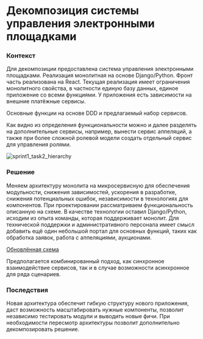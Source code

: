 # Декомпозиция системы управления электронными площадками

### Контекст

Для декомпозиции предоставлена система управления электронными площадками.
Реализация монолитная на основе Django/Python. Фронт часть реализована на React.
Текущая реализация имеет ограничения монолитного свойства, в частности единую базу данных, единое приложение со всеми функциями.
У приложения есть зависимости на внешние платёжные сервисы.

Основные функции на основе DDD и предлагаемый набор сервисов. 

Как видно из определения функциональности можно и далее разделять на дополнительные сервисы, например,
 вынести сервис аппеляций, а также при более сложной ролевой модели создать отдельный сервис для управления ролями.

![sprint1_task2_hierarchy](https://github.com/user-attachments/assets/feeab527-650d-4ff2-ae7c-5195a9ac8954)



### Решение

Меняем архитектуру монолита на микросервисную для обеспечения модульности, снижения зависимостей, ускорения в разработке, снижения потенциальных ошибок, независимости в технологиях для компонентов.
При проектировании рассматриваем функциональность описанную на схеме. 
В качестве технологии оставил Django/Python, исходим из опыта команды, которая поддерживает монолит.
Для технической поддержки и административного персонала имеет смысл добавить ещё один небольшой портал для основных функций, таких как обработка заявок, работа с аппеляциями, аукционами.

[Обновлённая схема](https://viewer.diagrams.net/?tags=%7B%7D&lightbox=1&highlight=0000ff&edit=_blank&layers=1&nav=1&title=sprint1_task2.drawio#R%3Cmxfile%3E%3Cdiagram%20name%3D%22Page-1%22%20id%3D%22qxfgOUcYTddDEUiTkkSD%22%3E7b3bcuM4li78NI6oujADRxK4tC17unpXT9R0dezu%2Fm92yLbsVJdtedvOzMr99D9AEhCIAwlJPElG1oxboihKAhe%2Bdf7WGb56%2FvO%2F3pavX%2F62uV89nSFw%2F%2BcZXpwhxHAOxP%2FIIz%2BqIxRCXB15fFvfV8fA9sDv6%2F%2B3qg5CdfTr%2Bn71Xh%2BrDn1sNk8f69fmwbvNy8vq7qNxbPn2tvnePO1h83TfOPC6fFw1voY88Pvd8mnlnPbP9f3Hl%2FqHoWJ7%2FC%2Br9eMX9ckw59Urz0t1cn3h9y%2FL%2B8134xC%2BPsNXb5vNR%2FXo%2Bc%2Br1ZNcvea63ARe1V%2FsbfXyEfOGX369ZX%2F99%2FJf%2F3m6%2B4398n8W%2F%2FX4cH1eX%2BXb8ulr%2FYPPUP4krnf5%2Frp8kd%2F640e9FPn%2F%2FSq%2F6uXD5uXj%2FL28URfiBIRfxd2%2BLNdWvPC9Xgz5UgFA%2BYp6p3j0KP%2F314v%2FFq%2Bei%2F8%2FW4AzfiP%2FXl6Xfy%2FPFvCMXZWPC%2BM4Kv%2BC8tXqMW2eL%2F7C8shF%2BZeVf3n5Efql6i24%2FHtlHFnUl61%2FuVjC6sdX31Ydvl9%2Fsw8NuEbqI27f7COBrycOe77hkX1p1Phi6G3z9eV%2BJeUXipe%2Ff1l%2FrH5%2FXd7JV78LvBHHvnw8P9UvP6yfnq42T5u38r34nq7YPZG%2F9%2BNt88fKeIWhW5zn4pXl210NOGIzXn5bvX2sxca%2FeFo%2FvohjHxv5Acv62dPqoV68u%2FXL46%2FlswXVX1q%2BefVncGdCvd8FUq42z6uPtx%2FilPoN55BBVr2phskc16DxfYs5uTrni4E3OarhZlnj3KO%2B%2BhYKxIMaDXZABuTcjdW9QMb66ebt48vmcfOyfLreHr0UEPcqX63BWC745d3Xt2%2FlLZQi07yh%2F%2Fn6%2FKouKO6FOLK97K8bufzVaauPjx%2F1jVp%2B%2Fdg0b7tY47cf%2FzKf%2FFt%2BWEbV08Wf9YdXz37UzxyxuLnJ81IsqlcU2kNDCO7EJVZvHll5Xt%2Fflysgt8rN8nn9JD%2FmL6unbyt5Xv1C%2FRsgrJ8bH44gIkKn4Mun5e3q6XJ598djuVbqlPvVw%2FJrtX0%2Flm8fF1KzicMvm5eVOnazlje4%2FqX36ozbp83dH9Wh%2BoRqnZSqhUjLsLy%2F7RIsxGHz9e1u1SY2iNRaevn2uPpoPTOwK95WT8uP9bfmd%2FHJd%2FlW8UOXP4wTXjfrl49348q%2FyQPbzSZWurnXIGbWZqkuud06%2Brvtv5twUM%2BW%2BOdBYwEnAnRLlJOQW%2BOdB3OlCr02FONN%2BRgohamV50V9BOXLZ3mpl9v31zj9cdC309q3UuSwPHJpfF%2BlqreauHqVTvBNsbFelW1AjO9%2BpUwO03IwjY1Bv98eGv2uQg953bfH258gE3tTyC8wH%2Fzs%2FzR62Zdtlv2yOKOLDkPAazHE2TMSSUsHQIHp9rfgWyb%2FC%2F%2B8hbFLtJSWu6eyTevbD4ybbYkoiJNw8fimuQrV1475zR1GkoTtX6XWaOrFeJ31thJG3%2FK2vJ7UHjWCiouLVRLfeQytFrSialOi%2Fnqmm7bVTWH7JWhygQwgQBt6oDZ4dtM%2BW%2FWiTtk8PLwLvWebXz3oEHJsFhnIMNNmmLTKzsWyg7zDMCuf%2FbZ6W4v1koKbrDXLWivfP7n5Rjg%2F0Hw7yD2hgxpUFxWIFwZ8IwXrpsazTIB4faCDE1rHXNZKor7CEVgihyjeIeyKeI06hxWYuemRjIwYI4O0x3WEusNk7mZFfixmxZ%2Frj8qqqBS%2FfF6FegDA9fOtSSGfNCyKf5lPqvcVKUYUb3XIFXWtsq0lgkj5nq%2FPq7flx0p%2FSP38f9d6GvdrrkCSjxZtOshcKYaN%2F2DHEqDNKJB4nDcUAjL16rURIDIvAmatRv%2F6z38kvTaMXsu79BomOW54zyqTuK%2BeU5curKuS5hWGU4MsuEMHTJgt%2Fvb%2FBQNjPebCHh5W%2Bd2dT6HdF%2Fy2%2FG7bXBj1iPt4uTBIYVMCMK4DM0YqDKOilj4zF4ZoMRB6c49sHHJ7tosNWvZ9D6uJqdryajkpQxl1FhTqpIi5oJjggRZUVXdMWXdwAR1FiZwjC8PrT9UEw35pUNoNNcjIF7T2DQdptEUDnTDBlTJhzIBKKDnmDaV4DSX9dtwMVWgxuarfXrvxN8b1q7dz49NJIzXXeHvr%2FZmzrPRZxLFcsQev4srv2Or2oQU9txgL91do62ezvqt0cZa375unrx%2BriwaG94DV5xABC6xzF6lJwXKP6gNwMKgOl4jVdnu8EAZFTR34p0RoLVW3Hklr2vg9itoK3tNV4RM1nhd4KZ3%2B58232pSGluVfPt98LD%2BM5%2Ferp5X5fHW%2FNp9Kn1uHS5qGepsz0LTTPPI5I9OtwLnPdIOu%2FBIl%2Bf2LLxrMdqM%2BQ%2FsBBQzt%2FDan%2BbDWHiqY5T4V0L0D1FdHpl3D%2Fm%2BAW%2Fryj69vt5vflj%2BcGyENgH0dcd9ta95YXYCrjG4VucLqef1N2vZfL7epAN23CRaFZ58MVe2n%2FGxzm8jAkmmlKMvEtpG06WUFnJomk32vVQj56%2FPTRR1BVve2DMj8tnlff6w38h7fbj4%2BNs9BbDPEZfP142n9IvadKgZ3Y9ED3thzSFX1d31nC0qcG6uUunlfIRkq8Ah9iVI7COaGgo01bS7f%2FfL9i35iZPp5btVfgnJb7ZzoD90eB1D1K2NVNsLYzDgNlJ6YGAxcGVDHDo2gQQKaoTmuAF9dpPqp9fu28uW9VFOhQEwtO7NaDeda4arMvuN2Cjo%2FhYJndjhHfmSkgrciqf0hjJvbuFm%2Bf%2Fxt87L6tBqeKSFsu08a9MfR8L4A98nuE2qHPblvnxDPPiGD7RNPFFlGsW4Mg4oYYaiLyrjKPrGhHHUboU%2BZDraNkC9yfYA91aia2PayZABY9pQsUD0me6rTTIJV%2Fe1UdhKGti7VPae72kkYcOtSyure20oKfWfY9C9gVYQ5bO8KCkcAX8Xhu6fle%2FX9VXjvFZqhPk988Fksx7oO8oPXP62%2FCKqYdZkQWIvd8lLHrM%2B3r5Uxxm%2FLt%2FVS%2FG9ZZrK%2Bq0562bw9L588Z62EWXK%2BfBePO05cPokN9LL8kI3H3hP%2FEC%2BvXx6rV%2BtSJfXa5rXEXRn%2FDJ3ysFp%2BfH1bnb%2BvPj7EOaFPKb%2BO9IGjThT%2F%2B6p9Zu9pYs%2BvPu6%2BuK9Kn%2Fn8i5EbMF%2B0szJl0Y%2Fx0u6FHg%2FLu6Y8bKsi2uXGiitDFIor2yWmxAhIuEm%2B3NG9blGvlclxq1Jzp2ImUI7yOmUxyoGxkP27McCZF%2Bt1OwbkKlj8o%2FGJh3rD2hJQl0XNSwxXUKIMg74sBVX%2FqG0DXf%2BIET1rrX%2F0lO757Q6Q5cw0Oxp2yFGYHd1hHNX2022gsCntE8StbCBRib%2BdzRMnr2gH%2B%2FsyT%2BwPQmO01qJwb21sgrJTkWhVYbViWIUHZkWB2TVydbatHDFP1ifg%2BtVeNM0n0iqBSOvgWgXD5mW5VXk2oFbxJGr69z9BxnlDEYCMbg8chSKYvf%2BpuZEO9j9RQZqXokMBvP2dMSlGAPhwr19vAN%2Bvp2DSMbilgfLDQ8QGPp8h3PN%2B2O%2Fuy6GZuL5%2BMuXT3vw1oPIprCoPbEWbBtQ%2BEcm2vXyahj8DYdGbP4MgsR2a4qj02Ok4NDm0vAOwp0ODOG1SN5zDwor396TwELcUHqzzeMMqvHC3WLDud89Q3IGa0y0Gyg19yAzN6W3p1q5RSBnBMw5rZdSphlq7Z05ZD7U3aw2nh6AqDVaXza3akAH1ULhb63DBrhr0L6yCNi3nhXHkwu2s7KAlsORy2ESu2WEoc7eBTsK6Q9gS2Usm%2F2sT2Z1KHnXbkZaW%2Bh6aqVzgUT8YhCXzsFSur61rJkKk%2Bltao0VJzNyCgSgxy8cUM3XhsJhFNj4fLo4j0K4cj%2BD1W9Jt24mq7H06sTu8b6dTnCwU04%2BLkxGSfpWgVXEC8eRCgqYUEkPJmW20qnEzCZAjQHx2AjRk8i0Z4gOIEG0GD5FPUY1qhiuGrGFjikRY%2B33FFBnWIUQVU%2Bxikjq2mCI8kpiinfkidvn2DkUSpHGlfKAUGmKouQHZCBFFPHQKzcTim2bYTxNmpIqI4YOBuJORkNg9XX0xNyHQ5NXXHsjw4UDsS0slK%2BSIrBA6dTAQh3Muk4tQCgbuJ2R2sYq6xnTeUt89eLvzvI3arkU87VpecxAP1a6FfTF%2Ba8Xf%2F6i6IkpV7mUQCC3a49vyfr3avqaEunlXxH83eOHclfpk3VAPzvZmQHD2rykixn5E6nn940viv%2FfX6oc%2BrP%2BU36MyZlZv199WlU1TdwSWZA3Pfz7KOX%2FZ8vs7yR5Xyzdn%2B%2FcgRxjY%2FBiEeSjrPPQYcCgCQOKJ4e9WOUYCJnBM5ntS%2FB4UMIgDGNDHTliMCdLEFzg%2FZZAmU4M08UWhE0gfG0jjqUHaE4tezLl%2F43Rx3cUYH66jUT08EhFnPiVcx5Mb3ySCeyrh%2BtxxHU9ufHuie70Z3%2B2tGjghesBSx15LXbcwjYPobswOZS7EiCutX99Da2reHHs3WuvdRJabm6IQcjEsfzuE9rrnHlT3keEPxQdM3BiWrrk7kUXHjir1EDGPu%2BgxYazGSCLUXGVbhzw8bb7ffVm%2BfWT3krR4GbxTzbsxBwbkXrYVtu4w9VAV66xbU8sNNtEwXCc6CM0O1NTwLs0ObNLGJ5qdXmh27HwRUYu8J%2F9OqLcndjiATli1TV5wpQPMJs0VPUk6zLlziMens1WeOXELng9Mcoghi4jkacawhp4aDMNGpgpLGJYwbFYYtves%2B0%2BCUD6i%2B3ERypNrkDfcDQ%2BbN9kMCUf2s5pThyxJ0W%2FXkmJSKMjQhhmOvjTeRnb%2FHoXx0o1x8oUKcETxOJxMJOMcUotDkylKHdP0Jx7vbrA4BvUnLur5VjdGOMsUIUs6jOxEI2Z1bQgOMS5lEppc1BdxXMrPMKOBs6lnNNCeK%2BAbMxomKjKfqiL8HBJuMT4CQjKCt%2F%2FtyTpxDhEjzpWb15p8GgINF3rbOoYZ6sGKfB%2BY%2FmxROaA52q5jxuD264C9QC0puKaYTqfhwgXayS9MfuEOfuGIzpPONXhTx9vxF3jgHQ1tDuNzjDxNe9Rjs2Ay1Ib2lcsfsvbGcrp34oHK%2F3xGC7yixdU2va%2ByH3gn%2FJb3rnNCO2q5yXYipJebjqx2GuSbfQGAb9aPTSTZ323vgXeHdQwDXasDf18thX%2BAbv7yj7%2F9Kv7n6vffjS2%2F9sDAhF0PcxmZAlFhd2F5MlvME3EZbGIK9c%2B92ZZvVHabVYR3qWzOheHmmoNxkBMEWRh%2FqyP8zFO%2B0T6E2XWCP4vgcItTD3HXasTM47kNJjm5LyPao4KfW8UenbwSO4%2BofU8Ve3Ov2KNTV2Ln%2FiD7qHSRp%2Brfu6V41FtcPW7TTO7jgekRqi07fzxmL6hmWGz1om%2BqOfBYVMOhdES8eGiUvin%2FJZSOliM9lVXLEZoapT2x4oXJ5WF1zWBPqml7Thx6b997o5DcG%2BCNMdXdotNJQV7viF5Qh1gkHQICvfXWHvd%2FOJDve9TyfEEesslBPiLClkB%2B7iAPi6lB3hOxG6TexWV90sUqYEs2e8qInVu3nnnNcmW8jYPYEX0Dp4LYk5vlRUS4KiH27BF7arO88MTgtohtVljoqg2rNMPb6Bik4T1lTFbVnluQ8CROfXd3MEQuPKGx00BkSmcXKCkiolIJkWeGyMwJuE2OyJ5426GIbFTNbe1jrOIsVeHayeIyzYl1i73RDajo6cdB5gi2ihNB5umjG0VEKCkh89yRefLoRuEJki1058S1gcwkHLmI7NQ5YTR24MGLxqNyexQDU6XOCY2nt5NnwJKa0PhgNJ7aTmaeANjCJWoK4XBnp6I3X5jQ24ETf9x5zCgH65tD1Y%2FSAUgfsqWZIyvMTyn2JWa91TdD4bcaKZLw%2B3jwm0DbCQ7VcY2J4D2M8wrW90vDnBhovfBhdlUZMoeS%2FhFBHHPCbFlgHlkoxqz2YL4qs9Szl3r2du7Zq6HjYXnXlId%2FrJ%2FFUiPw36vv4u%2FfN88lV4pvvFRlxlURVVX8ZVYrINA0Ls1uEHFCFV2lQVwZuJHwFt7fPwBHNUqTBRSYD%2BxwCnCx6QwJ9SkaAF10GYyHhfUdbd02EFL3DuzVQDjkPaGqYFoDfu4DfIw99wSSoWgm2eFztBBuU%2F%2FmIDgzP0KN7AmQv2F7stnYjxpvPwYroWehsS3GHHlp1fMxzYThOoF9G%2FnhAQVatvLbnA5NaEVzy%2FsjAHi3rYdcASo69P5vQbgrt51G7btfxXtVMDK0arUnrW6eqt%2Fyxoj46BJyvc8XqkdHH4eN3suFbtrUL8Xs%2FybL2qj7fy79m5ja4UDMuU80mceHGKyDk%2FkCyzv6k6RToVyU%2FmTV%2BiWbVuP0QuJL3iXqZTFQEObDPYg9wQo2VLCC%2B%2Botk4OaHNREKhMRfkTE6venfq%2BQ%2BrzCoWhleJg%2FOJoQNppfRCkQnYlSAcnaiLk2Qgxmlik3XBbT%2BjHjCz56kmSlSKmzm5dzryLxjWUdzErhnvSJnbdUDSzbRKW3I0YLhm54AT8ZtYKNa%2F3smiSnx7dJqCri03cc%2BhJm4zJu8nCeI5kOJ2E6jEVH3g%2Fr%2BGGB8gOdqD2j62Zc3XTPW0IE%2BuQI796E2M64%2FeemWeeO6w%2F94xY9rYeDBfh5BEnFLqTGd1%2Ffvmnv1%2FXdQ%2Bt7ojTHBNkeuRHu2ZXZmBDcfbGdqY13%2F%2BJbcauuuhW%2BHpiRuS%2FhtGMoCrWhaPw4wtyAU68bETOaUH748lni0svt%2B2sT5Xwo6aFa7uV3x45G7ILwNnJmuQ9LA3hfD8mMvEn8qKVUXJxeyoEdBxvEzXDcmR4dZgJGC0wGsR1kkONmzgH2AiDnzja0wnSbhwdhojlqoI%2BdeHiWMSyRo8%2BgmlHu8Ulukcvl3R%2BP5Xnj1bQLt97KTBLkSz543frBMpM8IjO591iFZIE4BMWYHGCBENx5scmHK%2FB986z7mBD7BpzakqrAmJ%2Bg367CnJGBytPQxR14hgV8cU4hq%2F7PSvpjBGzZjFG4FkKOp28DBMwXhuHGDElaKLf%2F9KOTMN86OurG5NhXVDNufBKCCC6Zg0YCxdDa76m5xNq%2F%2FfiXvJUZVU%2F%2FXd%2FZ8sniz8azH%2FWzWI0nFqFUKxEiX6mMlhOrOQZT6VBIbbVH6Z7TicSlSIZyoP9ZcIM4yggDXP0rLPiZXLnq8lND5NXtPomx4gRhm9OR%2BzKuow4Wh0pORsu4cpOg3%2BTLcEc8OSaKHUo41izrwMzywh2zTXPgqy6Giu59lCwrBIc3F6GuDMqtJ7Fx4%2BQVzIiAFXRDTpiAGZJq9rDS2rC2a5mR8S5uCOatR1h7DtTtsDxtSZLYb2pH7YzvH4EaMC4ZdviFbg%2B7yjYi5BZ%2BmCTJVvVqPHMy8DDht9yMvtZ3f1kY4KbDrJwe6NvFF3uvpMkyfbhrfeNfFXB%2B5mHYc9lQ9XREpdg82s43BqfWeW7vu5UltWhOQvjWyzqA5i8yJ9R6eWXF8aKBmVsGLOt7XjR%2Fu%2F56br7Z%2BqwLB3sLQwxQ49fVNTlbknFTsMoPQ9acCdC8ncaXQ5rOy1opvSLEeNfi55nuPhTaffzGuFPQ%2BHHW%2FfLuO0tEoXETkXOyceN2KBFweSCsW7FwPo50ff8wAm83u%2FkNmfFB1JEUcywVaP7eQ9ZW76%2FL5kFtN1ebTrdbmMUZCpHMldFvb1y808gpP7pRBdIv0g4i7Tgo7ZEY3gsOwy667PYb3ROSe%2BT8vPm7IsW72trAiDXvsZgaiU0ry%2FxQdztcN69j%2FvDr1u9jIQk7IgEmQWNpOFH0KqVGBcJ5xH4w8Qg2Z4Fo%2BA7BloWeLbcTGrRC3vsaX6ABjFfd76xe4vAALDBDHTdNWddfT92G4JcZVuBoEDFjvryO3OxhE1wP6VB5xBccg27vXGvWNLFNiDLt0Svji7nT32%2B6kPWq%2FojegPPavidDy3UeBFJirDgwFqtlKIZnf%2F%2F1n%2F%2FYSfTM1S3UEUuwzXlIIVyCvtCpusOxnqd5b73ySJzzr4xVMG1Hc8IfDQC4Yx%2BYSzywHBQhwXO0K1S%2BrMnpfBkWhP2coUjvR23DQzc7CIcqg3Kqv33McrTIaeeiAI%2Bq3NlD1KvTomDbQbAPs9CEkYElmkVJ9KHq27xtPLyCO9iO%2FeCuWuNd9eYhP3ICXRmOHA0iU7zN7dgVGPWdisSAaF4IGxhNAfB6F66O8YZ8vOHCnWRyp18K9grwAOO08iOQKeoXzmdFhoVm7xOPvRnatkF8nkivXWCcsazyV3IT1WRlBdhj%2BJZ0kGTsqLO6TrDOYMe77GsC2%2B2bhz%2FwC%2FS%2Boer6PC%2Br2mIa%2FAZpLkVqgT3NpdvXUnOp%2B70HaS7dL88duSUc2iYCgPfqSCZUg750YKv4vkrTXBxzgnsYjw5fnh3XJviBt7rb4vyuKuaRn7p%2BEWLVkIeo73SN5OI1GIwG%2FzJttF%2F2GtWu1wxWynYRcEDkbnzC1j5VWhtQkaKuHUvl4saKt2ucgrB3ooy1hpNBHVvSPGIG8a8MY1y7Ry1sqfVpP%2F3iBosOMQDlT95eMjyRsL4POq4BjWW%2BMv6CyEv9vDWeIu%2BOvRqxzkfWDbKv9rFkFByTUeDDpzHNhRpgXYF57xKYdLPHsQBdUwztaG40bS5TJ1hRXcutcwHJtLnck%2FUJqrO1DR31p29bukO%2FKd5g67YKWqwk9WUHs0i8dodPaYz7DfZXT8YNtuIRCyNCfelTq%2FEFHNaZwJeRaKc9CCtoGRC5iltuFyEvXl%2BfVmKlX8rq%2Bvvz97KYvx0097hFo7kWLXQMMVUOzSqPYALSjBLlxm2z4Mdy7XaVgJCx3gI%2FzYBqA%2BFa4qJdXY8N29MQ7u2CmCG9wriOXkPm%2B5lm3BWGixD1%2BkOjI8aNA8OSrdCKYGsUsHLG%2Bju3sB8AI9hrFg94NYyb4zBXoFvPJCv51A2nZCV%2Fopvdk5WMD7WSI%2FVeJP3S8RjBw4blxg%2B%2BwehKFmiXRA4c3tnaqAfVlLpSZ5Yq6Mu21D1Xb9kphKiXq741dSBuf3MhafFTB%2FakxT%2FRze5Ji5ODtHhMSegYka3OerWk1HdU6rtqKVepR0ajRjMCIruydE%2BLq%2FihU65tEi9jY1XNtofrWJm3Fx%2BoNKG57NBYQ28HwYHBhBv9nX9ZJIvh1JVIshg%2B0c3uyWKg8%2FL7TSj00i7vFqT%2ByYBJk6PR%2FX4L51pWia5XU8HIetOfZxGqAPPI1%2FVgABwYpIARxbnQ6Bcwy7ktFW9e3CxasrqfW%2BQa7B728uZ64rPTdjBiFxu%2BdYPWN3cRWIcU7UjqbNpy3z7hrcdqYbMR1pbwxX59Yge2HvdX6tuSRN2jgXDv9kozdBzpvem2oQOdsML4Ie679OOiG%2BMS9CXo6x36dsCpogOndm1M9jbpjYxcu9bgj98Z3hLw2pWTAvRRS36dECkh0kwQic3Ochpil6XtlLbTANspfkYmkuwDu8YJQwM7o4ZyLk6a12D4O2bfrkSk0Asqd8VPu%2Bae6mOyp33uff6ezbgHu4KV9YQRNC46SmvG6d3zC%2BNVaEgGVgrUvevE%2BOumJ9Tb29kYDqc6GOPmDUPSEPvN8dCU4nvIVgvBDOyV%2BmhvubeYbV3p30OUFWB7Kh0sChK1hz3FkM2InPvDa704rEQFabJ34121ffr%2BhGl4Uq0Qv5VZm7Lf79mpmtUqLbLg2hKc8vwOU8D9tqC1OGZS0N09V4AbpNc7Wcz75V0PNZ0P9oHHSW9bnMd95YzdnwWctP8uvIs7GM2GDvG8qx3b2AHbfxITIUikfSJhG6%2BdMZqoRmJ5S82n2ZwcUmKuiXa9lwg3B5PtI8jDawYcZuK%2BOOR%2BudMbYMQ4mp1swRoezkPYHCstQ2y6zhkCh8hD5MLCADto5MIOK3VBnmy%2Bq%2BnUXpDcspK0FdYmFx4NMqHaKhiX8jf4p5AZ2DDru9r7x0z8jN%2FOJkiaPrBeJeJ86EVzgwwrgUVQAnucUGTK5H5u%2FB5yaH6uF4JKcAgWth3ueIUco%2FmYNAOTx%2BJGEs8XdDwwAzA1izuIIW53xZLVt6kh2IXzi8wvyQ7YVmacyN0Ies2je77std376%2Bkjg6NckGH79PyRgWO%2Fwdb8Abb3PBN8Kfk2YPLNEeQp5zfO%2Bkt5Lu3bgjsN142MSJkC18k2utf6RCx3%2B1tJmKfZsXL1TzYB48IX%2BUbOAjo%2Bu5Xv2S6y67%2B0gEILvPvhZw%2Fj%2BMBdCwzl7YpCqMnccIo8X6N5A2zcjrwZ5sVDS093vGy01AUpKQ%2BzOvRP2SlkB5oRjG4pMtchNCbrkBgiaFiKnq3CDdAx75fZTnbVvE7XvfO8xRQPWA3O%2BmUR4Kbbb%2FNaI4m8pvW1c31LxULV03i9M2L2mIkhcxjrepiWGTQnN037Z8xM0L0X09wl2t%2Fxnel%2BhILVBgtSJLbumKBS4hlkRhksnOU1zWE4dLlTim8%2FUW8bGBtBu7X9VSZstnNYdH5X7UaBVh2h%2FSR9e1oISkJtVV1CEmyGP8GolOu02NIxTcd6%2FUNPI04WKf3uuOS9KWfchMCegJnH2qjt0tWTUJxY9K0f96yv3%2BlVRKHIUky2U8nQcINdXTxNYcDPFwbcPeLTw1uHCKmZNGUu1nur4%2FWZ2Lgfpg99bXx0IH0%2F%2FKLR2Aib%2BdtvAngH%2BnAS4xdtByt6D%2FA%2BfCuAA2Jr4y9l8yd3u32w2YjRJWbB4nDu1lyw5s%2FzOnPmanpFcreY2Wh%2BJXTimrvG3qgBTfpeAV9Ey9KT%2B8HR6KEqGg5VNVpTTPG%2FcFY7XlXvt1HYFu1HFd%2BTj4bpxSTGLmDNeweb8VXzJmrJh8aIkOZEn8Z%2Boc7ONY9YYwJB2HLy%2BrEtwhkKk8SJ4m5CGB%2BbcUURGoWXh2ikw9xdemrxwUGsnAj3qSGqwFgm09e4dDTVLl%2FX3LUHBQ0jfShrZKflQ41TXqekNAUoU4CyPN5jgDJ%2B7801WElTsDIFK73Y3RGsjJCsFMJMIcwZhDCDR2VBYNfJqIFsSHLIiONfPp4FgIlvgy%2BXT%2BvHF%2FH4afUgX5ETOiWV0kV9%2BGMjb%2F33L%2BuP1e%2Fl1E68%2BP62lMdKYFzdiwOSn0Z%2Bl6sKJMXnYAQRQUV9%2FGb5vH76IV74y%2Brp20peXn%2B1ciDon9V3g9Wh1%2BVbyXCjD%2BHrM3z1%2FOd%2FrTbPq4%2B3H%2BKU%2Bg04x%2FV7flQHzhFg1YHv6%2FuPL9XBnODqmCJbkge5LFOWB5cVjRZ61FcXR2%2BqzxQPnv%2B8Wj09qa9QPhYa4L56zy%2B%2F3rK%2F%2Fnv5r%2F883f3Gfvk%2Fi%2F96fLg%2Bh4DUP2359LVedec2SK1SruHq7uvb%2B%2Frb6u%2BrqrBzAdqW5m7z8rK6%2B1jequuAXZcMQbFVzCUrcmfBKGXughGCBlsw6lmwDtvNqoVFuEFRZtInFSF22oUmj%2Bgsf3BDBKaZ5IbRrIGepmZ0wgjbdxVdV4thCNcRvIBZZQnidhPDwDY3oeLt7vdKSrF49rz5VgsiLCVZ3A3z%2BeZj%2BWE8v189rcznq%2Fu1%2BfRpc%2FeHxpKmmMuXH9ZPTwa6PFD5n5SPj7fNHyvjFXhFi6uFfuWftVTjFoQSn%2FaxXL%2Bs3vSnPz0tX9%2FX1aeDICZawClnGq9fHn8tny3o7pvb3MRtyOLu7XorKzDs3MoQDraV827sa94Z1BSx9y%2FLV3ne85%2BPQvy%2BZA9Pm%2B93X5ZvH9m9FKfl%2B6pTG8GxZTNCrqBXrg4RBdquGTFtoDzljmhAXnKP28KBcjaYcBRBnB%2BE0xLiMKclxInTsn9OS7tDhahFbiW7LO9OjaYX5X0W%2B92vs2txqQxf8FAhwPa8f6yfxVIj8N%2Br7%2BLv3zfPpebzKH5%2BuBl%2FlckK1i5b%2FLUfzWvpv1t4f%2F8AvPoPFJivWlDpEMzJ203LMkRpgA4n6oAJOxR6QGc4hcQS5pw25vQMLUGPw77UnbixUrd773ULM%2BshABbRFEhCn0wrj8fKamq3pmWehYxZSLCjEXi3Dy9qj8B4yeR%2FPmC8uVnwPJ8EGEnZIGMAI2QeXFRhg5FwkSdcTLiYcPFgXDQyAOF8V0LO%2FZATl%2FwwBnIiSFzkRHRM5FSB45jw7s4rFhPg3c84B9ZKQk9EwGeaEz7YQsKkgk5bBY0VDhgRJm9uiuLyxoHJl82LdLq3AXLalhM7ADAr9AmGgCM3NcaDbWoU3NS1bu9W1azDSFirA79t3j8e31a%2F%2F8%2Bvxn1fe2ShqXKjU6LalLETAM%2Fr%2B%2FunuEj0%2B5fl%2Feb72TZJWgsIUimJ3%2Btv0hZKHkBglIZ1cwaMj6oFcNICSQvMIih84SZmcSAcbFVemRy63HAYiHIb5JEUL7ZM0sIOiyDsCxgTHUYeycD31W8kREqINEGaKkggYMYdcF3vt%2F0L5gc0Nzd5PlEUIW%2BiDPWYPIUPYBTsDAAxbsUTyohzJ8Sl1q%2FBigfTYH1%2FXd3J7%2F2w%2FlPeOcsGDfkwQ9yK9roEatUlwNz1WJCnXA8N57BEVKxU4ZwBYjbtiwWbgosL5KwVBh5jHQ9nrIcrOGIr9bRG6wDNOy2X2xPxQ%2FkvgJXXyiDzdlWYndNmkbZJvAaatO3NCuVGNbG3Eq%2Fqbtotztsj9lqlb1ZoIrTXO6vYDvE9A7g8oQD7ygHs%2BrQ%2FKquh9Ng3Xz%2BkUXBV7fGz9lrnx7fl%2FXq1fU0tvQ2%2F8l%2FoPt0v37%2FoYjMVd%2Fh1ebt6%2Bk1bO4vbzcfH5tkTmGhWJur4hSk02xAERFYIAvhUyetmLa9y%2FU1c7P3MX6W3%2FP5OssfV8s1RPQNIj3IfmKXXXbUOPWpdHRtAttyUKsrgSSj1QN1pQKnnrhM3rk5HbooGKV9z%2BDvx8FAUtw%2BzuBOQgqlvhS%2FJM4NsWfs68sYqMncRMfSUzuLhsEWtWtsyjm87HCDIHW0qxdSWLvKFpZOhMEtDoavlyep4mtxQQOEA497OT3uHUkt7puUIhX2begxSrj5Il7dYA5DMaYJmk7k1JnAOuTlTxNs6hLz7b3Dwq8XVV0SNfC2NeLCORuRr0Dt97aNugLv%2BYyujmK6qpIyOURlRt%2F12ZGUUDuntq4wuNKOl0ZK%2Fm3LR2sQcZxujXECT9%2BFYlcthXfN7Saaq3FGox3252GJcvRMRrTtdvaPqcCbUO74mgaR3TkHvQOAGNcZVPNhXR32gF7Q3y0KopCepqDH9H1XE6isDGtnlwRFxy9NVPRBP7vPgiIhn0j3HqXvI1E4PDhcd7617QoUHLpeYSzTUUorgErtdnDXIhSLoFnfWTzzppx2w0ucpoXxcdRXBOXbC6oqhydVVRIg0qavjVFccT62ufPHf%2BSSMTDZYawwqVAzv%2Bl07dVgnV6lDVpuFCpC5hpW33mNAReQLJ38aRYRUxHJCRZQqHE9VEWmpmU4RhVlj9lZEMXOrQl5Sv15PUjVt0qh4L7Qwepg4Ch%2FUDaZrSAQTxwnrmmJyXUMigqRJ1xynrvFkH8fVNYpvfL4xuqR9poq5IYZ8MTfgEdAB1U9irkh94h999ImvvdIQosUJjzhwPnovLr7Ff5YvjxuxJ3778fFl89JGrTND4iXcBloH4FNHxwj2pLS8zEuD0VaQRFuR4KgXOBqStmKOHDiDUlO0wwaxGvYQccuyxianIBGprMMZETqCDTnJuPnPjrO6DWKk8LAEEUoGW6ZwUmbyqUX21Dpr2KM1z2DRnIUG1UzVlrm2uvrAfHDgjKPPObBIg0%2BfA4uiZrr1SvVAAlQmirsEZBxDljNY%2F3UT9mL%2FZsD85%2BmwJQhnYHsROFxkKyKNpdqWvQapezddN3ukXmfSzqMAYaYYz1T%2FPsl8iUSM9OGGRcsyPpxRGx7fMTnhzIU7ALd9fHxLtXFfM6QT50y1c1s5Z6aR5Kl7Ke5XD8uv1c5JkfJ9JEhP0IRCT1GGqFx7yIhFQyM0XUFySDGr%2FvpGfWScQMgoL3JCvAUagVP6F0sakUNLA%2FuUkB4iVV1kqCBTGQ%2Blhl0fBwGcqRKTBnIRkAEpcBhTJARnMLuIRmT8JqBzoe0k1yzLmdiUckcRWhSouc6SG4jK19VfT2KbImm%2FElZgCMVN8BX35iwj22swPtgYRRpOjKVAXwr0pbkJYeAK%2BqcQZbTIufBT678u9sZgAMkzuNX8JFc%2B7AAg0NnBkuYsjDpnISRges5ChnlOMaCgoJwB7ioZDjIohAbliOcAFCqfM42OScmkpGNmkkzqY1RveSGzxQAZsedmLHx26akhRzTEGM4c5JQKVKJA1ZZvszDC6yCUUcTEGZR7cuBCI3LOhEeCiPBOcmW7WrksQHOAQA7EhYAehDkAqvkyWwnVEqodM6p5u6%2F0ESP7zs2INFXnxwWQZ5eS33oMB8ZlOhCwyCjgXMIXzBksrDQ0xdIlEMaa8AgKyIGb1RJvyQgU9p4cUwlo4WXfHQ8AwznrBIAJAI8OAOdYTTShuZbTjBYccVIwTkkOLDJwDDIZomDCuxRnEE98WcCYRKuCQ8AZhQX2ZMlQngEIca7%2FG6wDgIapCRNaJbQ6OrQqL3RpvEEXDczT8RyyLnInx1OPbdFTowRMcZ5jJjCCceIBMoF1GDDKmTDLKPRxh0kcA5yA8gI4Z8MZXeEalgRjCcaOE8ZujJOA56IJzIJgVlhTTznJipzjgjRLneeKZmEKgIRmCc2OE83iJ1ekWFlb04Z0PxmCBWBA%2BJjcShcwlPECFwVABcg1U9Bsg2V5mKA4IV1CuuNEOpO4%2BqqBd8j7Tn0CMd64qD9pdlA4YexNIBfBjGKIERJ2Hmu2VIhvJhtXtgWaHkpBJuCT5gVFSABcrmo4G9jHMz5YtC3vobRz%2F8L%2BEdtbIMRZ4RtRicfvCsjDtZzB%2Fpa6UUVCz9vj7U9IZrUlLYn54Gc%2FwAVbYeryiL7aAy1D6RO1n%2BSBMrDJBW3qeYap%2FeRACTLaTziEvCAQAoA18cQO7SfCgiacMi4T2qTAavBPo%2F8kcM4AghnBXH0aaidHWe5WfSJcTIAG4UKoydsquUnAdWloGtLaSmn2nGu1RJvmanVNaLxk2s9mSBMab3TJwcJUXZ9S5QUoLmwhpyafw9gCP%2FUExaT%2BDpQmrf5oRnFOcy4rHRgDVjA9Qv2hDPFc3D3EUUHFVTwsTaFzBhBMt8YBZrkjmwONqtddOQP4yx0KElvVKefQooignvbHUUfX5ylvm%2BJ%2FvcT%2FEr%2Ff%2FPn9QgQ2zf4txgjLIQGFJ35X9QcWOS8QYuJ6HrcqRIMzAHilNO2Jg9eschS7Oo8kgE1%2F%2Fec%2Fgk7UZ0o2dKARYhYZv8oWmHxavgTCYHZsEcEjMjRpIENOf5qzKjn1tW0PxxJY%2BLIqM2EJ1AF%2F0Jy8YZ586cRRBuCv2iYjEw3gfjSAfrqa8WkAi0CS1KQBdPck9u1JSfU3WLKz8OXdAlHnXe7VZCR%2FRQefKs4IYKBgCHCGMbJoZ0vGP4BYTgAoaK76fBvjl4V1S5kA2bwgwsZlPhYiGcED4qsIw5aXzFWD3b4w%2B8Xk8esLc1Zr0YxcmyBaouAWRK25R2aKNdH8hTZwe9DZEllFuTGRyEbkuVIE%2BmwGEeiQaCnbG4EMCoxEWEiNECDYQNI6AC0glBCeYwEzbqAAZDnIISpogWSY00%2F%2F5ztlAKmMGVv7Cen%2F%2FLTKb6u7r2%2Fv62%2Brv6%2Feeymo7dDaqIAZ5BRBAhHlQnc3kx2SMLkAWHJSEQYB8MwDy2HGZLMnZQURMMd9A3Jw2cROCkKRAEpMhoPAiCTcBOSBRbuvTaFYHkIIICAvhPVk7fciAwBxYWBhCnPIia%2Bwj8j7JO4Co1TeRk9gMOcZR0JXQcoYx5gMxhtWpJ7aE48LjpXUmGFuYCjywCKQytySBzIitj8TWCGcKMo9SecIDCACSjjiAk4oLgpN8zkABoQTm7XTk7gDR%2BUODMmXyj0VWSG0AsDSJhRKxtXzELCMcMgKmBOMc8o8rs54KialnpKKmUFOqq%2B%2Bmc9GMtNhDxcZhzznkk1b2MMCVqwCZMgzJjWdJNuGhCCPQYypbGdmGFDOxccBjzKUA64AwoTlhFMAKBksFMxSm1%2BCqxOCq%2FJCxDlJN%2FjtPbUmrvD50yKhMP%2BtyADPEM1lI7T4LoACX%2B0%2FzyjMc8A5ZoD66xvHA8JwqjoBYQLC4wTC1O88IPixHHMAciTNPYsZFeSZW5I0dYuzQuiEcAnhTgXhLhZOndaFY8mZMLYwLupWcYmDRdNqTJgXi3kEZ4VnbqaAQmHBcZLDQobvPFOKh5zmzMKlMgnzEuYdJ%2BaZBVWqcHSLgrNl6pqtr4oKnBFhmOWUY4yBp25aeIdZQXBBOeK8QAwEYGwkVzWNJ0qgdmKgVo8nIs0gXVWpn4CsaYNRBkEu0UizVukCcyyHyPOcIQFSAs88qXiaZ0T23hWQUGGUIU%2BudEQkSyOJEpKdGpIxZZglM8zuwwACe1COARAWVEGINaGDcDktreBEktQB5kmdCh9TdhcjQmU5CKG%2BAR1yPrnAQIGAwubjdDjsStOEEnadGHZdwEb0axtIw8kW8xA%2BS1bTHDMsZzsSjCwyHlk6zSVHDyAoz0HuKVyzruDh4nHgbLC6SJZqoxOenRqeeYZzzLGgbcjxHF0oRnGWC5ASjmEBC%2FHMKmhDIPNx1ZMio7BgBZAdOJRyb%2B3GYFCVuKkSVM0DqnwIY9ZeAAO3TGpPqxE6AdK27Q%2FAjAonsQAFA0TYT1G1FQhnRZFDYU0xyY8IfN3OIBsOkVLVf0KkuSOSZVUBg%2BJXZxJ1EcScM4lTopMAGlndn2MqHDyAVTeZroIgGaKMCEOKFowCtyACYpZhDHJxIco4JNBf9TqS08ejiatOhAkGZZxwmT0RvndR2Py50h8XegdI3nfECHVDkPNiguHhouXpmWCwyuiBJp859RlAiQlmP7jiAcqp2TLBcF8VqnWLEhPM2QyYYEKidYpMMNxXJ3jqejAXZkoh1CHlHFtOFiwVoaZE8zTvzEsPhiuipteDuzKiuTOF43rPPpPWw8em9WKYppLWm4PWC4jWSWq9HSipTkXrUSBHUOKc4jy3ZlSh0v0zCOpdrScQo5QBwBDFVNmyNqYAd9bPADcvnK%2BdXueZbdamtrsw0nXMUXUtAfKkF6PAK0Cl0ybCAb04jgz7EnlJLc5RLbaTNMnBVMJZKIqCkFxOjfKpxe1cqpBalCTNmBe8KDwNFoFTBpBKXzLnlNUiyCjDkkkTc0YhVIw0uqqcH1VUVEDbjDXjrlHRpPW6sYkflzcoxCupvSNRewHROkFvECnYnxtBcYTyAgxKxST5iWnT9MC0pImW7JC5uBm%2B0WWIwAwVwiHETJ6BfTxEmMuMrFB%2FsjVBaMLhbsKMZztwMz2nabO033a9ux6rTuZJmznbsEObWRLrM7dGk9g02uE4lFlQsrQPxzKhyggtOACUOsyWZU0KYUINEVywwo2O8UzKYs6x8CHk4C4PwVHglAGkMnWWpoK8j1kU5PXXWWqSGtFGl6l8tboQdAr7OkfZfaryvnZrElvtD0QWI3tGcUOP%2FzggjxECqdk0wVkvcJamcc9%2FGndojqQCqTKDwxEGgHOQA9cSk1STkKEcEc5wgalv8JE9jHsw6PLlKY86mt5%2Bd4ShzEGBEeVQMrDg3GY5kBwtrUlmQrOCMJ6zXBjIhPlu3kgJOgTCnXaThyMGSTKnIuR9HMsiImRhCfWEaWcEIhJ8KWQxi5BFQLJ0%2FB1lOaOQcJojSAlqFvTE5Z05gZCV%2BR6yHZpuReC95%2FQvmDBN40hm%2FjyiFt42wk%2FHndBu6pGCZzKtRBkkstnPYuNTs3XMYe80o0AY5cLuI8IuB%2F7mv8HCCDANuUj4Mg98GSkqGtt98QkjoR3YRpq2FPEMWNbTw0bDL9dOX90%2FrpTtunn7%2BLJ53Lwsn663R7WhWnv8cg0v776%2BfdMWdvPe%2Fefr86u64PLtTlr%2F%2BrK%2FbqRtXZ0m9vGP2oiuMcG4w2Lt3378S14%2Fo%2Brpv%2BuPK58s%2Fmw8%2B1E%2Fiw2A7DYDVErPzfJ5%2FSQ%2F5i%2Brp28reZ7lCLRFUZ6k73G5vPvjsVwrnxsjAOPi7a2cI1p7MeWxm7W8xfUvvVdn3Moh5dWh%2BoRq0e5Nr2T15%2FrjX%2Bq94vG%2Ft8spnm0XUD7Zrp%2F4TDW%2FlJTXlPpE4P%2BZOa5cCk1wu9SH3jdf32pwC0ij8hrFZz6uWvcaCVTPvq2ehFb41vwuA2ybcFHJ%2FfqbV6%2BXGqFCLqkQagwL64PyOvFxnVsm%2FwtfzhvsDYCy56Ptox7MKN3psz2H6r6thIqtQ4dA%2BcflbaOXZ3Qx4Jar91b%2FYc0aW4P6AGQYKh6KWiWc12IVLcX1xX%2BTq2Wcsnl4EFaRI%2Bb6Oxwi%2BXs0hkaLvh2D3GmeoHf%2BzN6mkGm7NAOP%2FW7zvfY07dnguzTeoNe8NOZohH%2FqgYu5gWDfC3ZjnORx6w9atuah4KaqF0Au49vj7U%2FlDIsr6aAYD372L27fq9E%2BFE%2Fs6V2G4jWWzrfzvJosbjEnVKDz%2Bjanq863FvQUGl3OoG5qdHiYRq%2BvfG7lPM%2FtXq0hNT49PhcRFOjMdBIzgPKzdkexfPbb6m0tFkwKd%2FIebe%2FRcvz08%2F9dm4INF1O7lf9WV4t3MXt0KWtHMcKlJKHOlAO3LoQFzQhitIDV32Y9XFGSmm%2F%2FWfu6%2BoH1JYfY3OEyuH7MeTNaWJnwl04xgTbbvdUG2grRZobpDZTnJKt%2FR7Ptl8kt%2B2Owa68NqaKGre9zPDvN1qltz89zz%2FTLpi%2BCFLQomGnJcnTeyyEWou1W%2B75DMuH3M%2BHb2WiFpYhRU0P3ZcIrbht92RFNeLdiFGaezM%2FT0%2Fr1Xd78jnSbU85klY4Gin8Pyrl1tBnwZqlAriKrDaKWMze3NliVLtyj0HNvyyqGBQ%2FsXoh5yibQ0QU%2Be1A64FaD7bnxrvXL%2BmNdVy6kYOHE632oHTCGdE5iyx5FDCoFjLYBo%2F7DOK1mmzU44MBUan1hhpo8viS3auiruJIToBk3J%2BtW38MMn5J5l2Ordip3K0HHNe%2BQr7DcWvCqCesQH6aDqQUDGVpsrAxU7BHGyhQcZdTDaFEM1g%2BCwmWxsV1OqKvL6VYduPjtl7OaEMU0ZJVlvFUnt50q9ZAaRKOLUTx73nyr7yy0nOny%2BeZj%2BWE8v189rcznq%2Fu1%2BVSirdZaTbnxbMgHKv%2FbQRm1NV2KT%2FtYrl90RkTo%2FKfl6%2Ft6GxiIV2O9tkih9mrLc%2BYbFUM58%2B4EG9V73AnIg83QkbQjxmbCWElkov5ZlF3Q0%2Bw%2FLlLvMIngbSUMxHdhLvx9VSHRArQtUg8QTq1ok%2B6FauC3Z8EK9WEDrNjh5P%2Bo2Yvg63dvCWqYwXYzUQQVzmPjJbNd1XQrQyyQPKH%2FXugPW9G%2F7oL1t066wL%2FjRotQBwGWed06hDLuNisWGHmgKIcZGKwjEcUMLmjcIGS5mFab6MPT5vvdF%2BGqZfdSqpZBLdKU51FFdG%2Fx6l9OSCseY9aEY0y0KBhig6HHhoCcaxEbQGx2mCwwHnVDLc3B5SzE8gFcssUWjGHSnA53jjPO5VTSPCcMM%2BDhQRYWm%2BzvQzmBhRxg6usmzsW6I8rEuYxxjFXFxwD3IA10T81%2BH300%2B82Qeoe2MTAcAriByJ0eh54xgilkiEKAGFUFUDtiACkywBEHAFFcFMKqHgwDwmm9OioezwXVwihVHfht8%2F7x%2BLb6%2FX9%2BNcTE4XFy4ueW9EjxPNuzCqDbjhDmyH0ZE1byoyr5lF2pYup7kQrtL19KoaOsIJQDRiW1K%2FZQO3Gho8T3IAXgtMihzzkdT8OkqddJw%2FSiYQ6nqzjEx6afjdii0xBuGL6FR8kpCqVm5%2FdQQIMTL04CmnkATV8FzbODGyjnKl3PAG70%2FKEJ8Sbx5CS8mQneFAaW3BjooorDkVlBqZ%2BaiYeLZgPAtixtvji0mgMO4WavU%2BFGViGFo8KSm51NsJRg6WjNIJVD1S%2FrUyvsqnKoCaCMAcYyB0EB4gzJr0Gt7kwiAQtiQsXDAqgyEROwMMsKgIuiwJhyRlTViUXgJQsjOCoQh%2BLTVG%2FCAHi2Q63DmFmi9qQbhJkkWGcFK1CRYwKblZwIsObEMecmoHKgJqUkLyDPGfROyxxrfBP2VU%2FYCd7EhTwDLmTcPpkeMp4RKiBBbGsMioJYvPMx85sKILABgpzhgio5aI5v8p0xgFBGVB0cXq669%2B5HRv2YZTTSPBO4u%2F2H3bI%2BjDy%2BLMSDRelxdC6%2B%2F8XEAX1Wrxb3FCv4PP3h5oThcJJ88gEH3KQQMAvLzDa4C8NwcsnFtB1lepGmxbXwXGoXF1K9JU1DsPabK%2FMTCrkvCzymji%2BzGfJf0vL7So%2BaeGBVfEFXjUPfCIPBCgSxLwe8ow3fuhvJMEZ%2BSDNNt0tJdI9OeCV3ALIDlq573vrYS3d4A8%2BctTjwDXQ028CvzwbhFEq6nATadiYUdV8MOPnrM9TkIdnRmhzMS5OTHqJx%2B%2B%2FFwXxM4s4t8HrgA27ZPRqULNYGRGlF1mA%2B%2BNmfMwgqst6UkeLHq58yQ8VcGQplESi3Yso1hcaXMZ3SayPZufB9Ae3NggZJlj7%2BOXVVID7YEHzWSGly3xS%2B4fZBTC9RUl1zUF3toWYMQIaoXHfICMkpb9Id%2BDQZzXIGKC8AJFwWvXsEL3TOAIK4Q3dSuCzTKix3CFMGUHWHxaaFbmgGp13uhbGN2dOOvmrPzNJvvjR3pSotBbvtK67ewn0aNTlt3u09K6ctBWCPR%2FcdWQCWpCacVBTWS1HYOkrfssYt9lFlOB%2BtAcEnNCCgvxf%2FWb48bsSe%2BO3Hx5fNS1tL4Qz7U3EbT8UB6BQijtj2D0JQIAgY5Yhhxi1%2BANVp2jDN8wxzDBnDBQdc06k0NCPI5Bk5g%2FXfocCMujkQmGlSLINgEWUmVVY7RSbOWPS5RA6vjDyXhs%2B1JG7WfEn7CZqqRVYMxshlQ1BTYBq9qYPNBqVuDghub3xDdOLFAWd8B9HJdxCd4LknLzo0b7qlGPOMuIVAOcqor7l5e3gAGfIlV5ItlWypKft%2B7Bj3LLt2Bm1W7sAT2FRFVPLrugx%2F03UTUg%2B57SzpoM2p1fjMmEgma4eLszSRbCSC6c7pX7Tw74hDh38VuUWHCSzWxqEHfFE3VfrP33%2F3bp80LiaENEGkFLiYK%2BjraVzMD%2B8bBmQPp74kYsygkkA8wj%2FzoMq5Q5Vq3z7oGIcUMAMOoI9eRNKM6lowK%2FceGgMGjEl010Y%2BopB%2FuZWNLz%2Bx0%2BZwfn2iLD1KytJ2DmCEebOzKIfCS8Zt9tYEvKU0IsWbeEuVWPTOW0rb%2B1hny1tKfQnpQGXAiB2ptD0ndVq8pTTMWZiCMCkIk3hLw8AVLII9Nt5SGk5qx5rUibd0DPk6St7S3NdplTRM0jBHyqMzx4TAkCw5HeawQ4rDYAEgz4n8q8qlTM0ntKNqq2p4qCSDzPxvMLcjd3PXCZASIB0tIJUX6mO2%2FexgrTPPuTX1Dw2h7AJyAm0zYZUjRigGCOduzxssiozAbe0%2F8xTnQOEBFBTAHPCCiQdsMPs%2BT4UWCfBOEPB0C35L5iUBWyuwQdt%2BKzKIDGTz1dvPCtp8bdQJ2hK0pRqy%2BbqMkPvsqa3XSD3x0um9xgjqzimSVR0ctidFn5qnnvYj6evLO3qnT4g%2BNZ%2BQ8TNi9xst6rqcSy0zxTNrUc8jKgJS6%2B5MtviRte7mEW3hE%2B3TZosOiWA19m1LNhiFRx5OEE%2FOHFHXa7aXYzLjsTfGUMYhOgs0Ld6%2F7VPr4sSw%2FnPj8VW3G%2FCJmCOqDTkn5ogighQ0qZ%2BZqJ%2BA9MxV%2FRThrOPkGNrIHnnpcHSEljmIGaLbMUrmG0eAIjjHZ1EEc9EV8Qk6tQXhBlDGRlJfyikh6SkgKXXN0ZGRNJo6dWJDXs5%2F6vKvVVXnSNtyD3LUEzbkgaGNTP1kTutwCVN1J9eBuUz9mCfd5mzvdrdg5F0zddg5KbODpUeXTjfbdaZ3C3zR45TATgnsRCh31IRyHW294komd1yT0pkyX9PgjIjj1HDmY%2BJYKeiZwbGyZVTx86skKpV9qFQqwpJWyamNtE7SFcIDc4%2BiuTMOFPFwX2xJIBcivqggSCJjDUZhZ0cPCjRjapdNrwE0hznQM3uYgw7VXTpeDFd%2BCjE8FHOsxE40FCGKvUMWYse5HFDi5FWpxbYPAhwh1KQVB2qd9O8GzbUxV3phLGf8epdLSxdBl61F1bUSEibunRYNFNSv55J8BzfjVrXPti%2F3zghsO4WbZoVbSswGqWY8USYWdkb0yWQHolcaPtcW4jmzanYYagXKM9Qsm2HEdRpznvn4V%2FXR%2FhUUC7fVfmpqJj1F10zLmyebkbe95h1Vmfw6Ephomso998lpmiCBVroZUZ65fWHUNwOKCL9tOG4m5ss728HLxM2kfNC%2BuZlYx1xC2nT9OZwJN5Nq2ZlZuTtr34enxc3EUnNTig33EhueYYh1KG6mCrhOhpuJhTP2iZtpCm6mkHwdJTcTC%2FP7Jg2TNExqn51kBEOHkesyLiE3HuVxGMpe2cGQJNUxJCSZCZKcNMvb9SSYY1Uo%2BEEHAk90a1jUCY80TqiTUGcm9ouR8A%2BPpJ4d2szGwoGeiCj3ZNuGRZrEk56Q5iiQhi8MM8ekggQJY8yUHZCJfaM5h88QdNK08QQ6RwE6tXmDDdC5qk9KoLMFHQRmaNrwRNCfUOYoUIaTpvuU8KXdcVItkZOiS2LbT%2BgyD3S5aPY2bKEEzDLcO2PnaBbA4qtQS8CSgGUCYMFGk9Cl4QlVfxO8OG4QmyGehKstp%2BdGMce1kKaNbHWheblRvG2EEa0OiZckupK75NptSLW%2FlhtylhWe6ozh6Eu4r4TQulWJNftsBuQlXSLGSAbMfxaXCUBddFPjcpvwCN6crh6C5hZuXd8Dugoitrax7DZfL96Pr3fAHR8uxppelZmt1EWgB%2FuzqymzUenABiQeYKxroAIcVTqnJnn%2FXPpoBFnSXZBb02Yu%2FFp8Qtb3w9QKYrRLnSPVdTrSxvWlo6cCU02Id4g8dzOQj7vEGAzBQK6XKmFjf7Z6SHa0rT4vINSdSKZkLQ6k%2Fq5CDDryFWOvlcw5tkQP2zFmypSHdqCdWXM4CWk6byTzNSIiD%2FaAwSTEF1A%2FZng%2FTP9iHKF%2FPVt4QOUQQXydlMMclEMX6wOwRK%2BJBZjkGZ1RIAcDTwSxB91BjOJUM1R9qch1Ir3%2FT6FNusAsbwczAjpjg7kvRjWctokIDn4ibYNw3q1tPCmxAbVNxFzDpG2OQNtIoqCcbCUPNgVPUlnMStl4woPbFKgJ%2FWZzAzcSpPvFkJMWkRG8dpASWqTLMMHAx4Q4oB6JCPB9Ij0CWefMGXGXR9UjEVHDpEeOQI8IqWvzWqSamZUigZ5Y6sKiByCG84EMdWLO7iRJtfSBW7QdtzjqVC3jhsOgr3D9EysW3Lm9EfTdoMEUi%2Fq0pFhOXLHQ7tjFuIrFE4dtVLaUkwPsQNgiqZER1IhdjOWRFeTL6A6nRsIEjqlN4Sy1KaQBX30aVXMZ8AUJYeEBXxAhljFPbfiMhnxhGOYGTQMm5MH9Bkw4I5YW2zZE41J6wAQwHhh0UQt%2Fp1HzvWk4RbmxP%2FlwCgRznFELgHYYT8F5hgYDmZgkU5pOcTbMdIoa48MlSphZglN4e5rEiR5FxaDQVIapPhSLNYYRBeXjz6qoZTu8uHnbrAqUZxAjjiDGFOaQE7epZE6zKvSEkuTmJDcnzaqIRYjAFMPjnFWBYZiuLtY8T7MqxpCvY5xVgZGvNSJpmKRhZkUkpOpiq%2FiAETqwEwE6%2BD83XpCSZd6TguwFkNpNYpah3AjtQ5slBPiaJIBH5Q02FxwjX1Y4oVBCofmhkDn7vGielFCoLXavwgftuKPqQ0bCHV%2BxQ8KdhDszZDs7q5IWyQzaG4Bgg%2BfHahWFOcqgEVj1dBb7CrEGxKY0pzZh00yw6bgoXgec6HWgr5WDLowZ2e9KZVQJY2aCMZ32T%2FK%2BDjJ%2BmkjEO5FINXqMhERpZnJCoiNBomTz7GLzdCPNyDZPmqmckGYmSNMea77InZrXzzWY5zDkkewt80KeNFc5Ic9MkCfG20r4s6NXJRBoZoiT6kcT4swDcRoEEZc1Zd02jOPaQMgAn%2Fr8%2BXpeU1X20MLoynV4hYT9gwoAeU7kX%2BpLt6OM%2BLJaciSQ%2Bd9g%2FXAoDWNOCDUPhOqq%2FPGNSV3Ej96oehXnhl6TWk%2FUwqsiK5CLUSjPfKM0hrOacKqJTpjUCya1zwV6WD6vn35U1xIvLZ%2FlJm5FrcYp%2Fk%2BOTqX1C2fNBufRe45mCXAyPNVEuEL6hy7ClS0joyJcqrdOCHfUVhfXzOgalMxLtLBFJAssED8HalSFYjcH1ItWZNTCAJxKtBNUzQSqDrGrEmD1AFiEZkXTpBL40Ai5A0%2BQa2TAipgnE%2BDN6OYjPYA3o2PKIM1sbzzPJLmZzmVMPX8V44iJyxMQklT3213YCRdqTkNA%2BkCF6s7PaomHGOORpq32z5IblB1F48WaRu%2FkEwVxYFAHdkIxl4aZYM6AauezKx%2FX%2FHeHp%2BRuHKk%2FSf7cLimKmDrIRp0Dhec0v6MXw3BH84USy3pxKYvHVhlDTOzYRWV07o%2BkNGIZ%2FAC0xC2nXcbyuFqEhFNYtRt8p6Vi6%2Brih%2FJfoICDGFrBbDlGYT0U5mTVg263qkhztVZc78Ro5rk0LtuX3poDlVWHOtO7u2911iHfyGY2pawTTVHuqSMZTsGROc0RmULBQQBn5p%2BrQqKk4E5QwUHYKW4ja7gwPcKYGi7S00p6bo56DhYOqHYGPVHhY2UeTs9FBD1PW8%2FJOUXz0nMR4dWk545Vz%2BVz03OeSLPUVczQBFcG7i%2FCuqrTG0vxwL4cKOSgGO4UK0VEPZJiiaD3P23Fwm2ndnLFEhG0TYrlSBULAnxmisUTj95TsaR008h%2BC3eESyicWakX6gtAW%2Fduiukxu1bBcDuPNLWSoBGBzwkWlgYGjE64UBHhyKMycGhgINmESxxR6paqYOZgroRkZ65VMNQT9tq5Cib5u70ZJF3y05Aef%2F0LG9X8mGUJpDmLcNgZg05kGxOaeYbBT6g7AnEtc0%2Ba9OYX3bvaPH5E23I8qUDAkQqeFa1SwUctW6OzDEpNuW2F%2FzGvbeuJUUVt23CMIG1V73hhRxJYhyQwD0nCgFs1lTOOa%2F2PKHvcDoMQ0GU9jOse5BHRpSR8Ryp8du5M6JwOI2Vk4UvkCakjuZeO5LVXGuxPZ41b%2FN34dLEr%2FB%2BtEcMnNCAwDHjxn%2BXL40bsid9%2BfHzZvBiVY84A4BlOk8ZtdWVRcNUR4oBCK%2BagQBAwyhEjDYyCkkyBFS4y0TzDHEPGcMEBR8hD84JBJs%2FIGaz%2FDgZcs4yI76Vauu6VfXty5cdO5znlUwfLk81yuGCRAjQFq1BjUqYzRwKhcl9d8TZIDozIWW547TdndWycKcdd84FV79IROOaJulUef3VlZIblqIqra7%2Ff%2BkpWjP2zhPE6cYxb4gawJ7iOyKjB9TwVwB49khFEm2zB5wWZHMnCk1mCRIptlu%2Ft8u6Px3Ilz%2BteEHnG2%2BPtT0jms2Se0Hzwc6utfhugE%2Bq03xEO2NslSkMFjxoqUSOGuo2eWs0j5skt5EEmzmOFzybma7A1R6tdKRXQxT3krIpDBXmIfWlY99JL3nyrC1Pka28rscTm883H8sN4fr96WpnPV%2Fdr8%2BnT5u4PjRDNshePZftA5X8O2phkSNUr%2F6z3TpszYu7manc%2FPS1f39e3W%2Fiooedp9fARxCexzHfCB%2F61PGdByyW5%2B%2Fr2vv62%2BvuqEr%2Fe9BDjuV09KzaMcFscxKDc4%2BEQzjM0GGpE5IyaNwc1pczG4Yenzfe7L8J3z%2B6lRC3f44yHUcVzb9E6QEbaQDtcCIuZJTmFbLBwTRjsc8bYVsYGEJyIcusJKukqeQ4vaJ4BgKXNhwrGdBukqleUI48QRxBjCnPIiacQlPKMAoJyAgtcgAJ5dHzOM44oE%2BcyxrHuQRngHiT6%2FxRL7SWWOsOQJG1zcw6BXOZHCK2aM0bE9mdCRQPEKPdUY0VgACkywBEHwjTGRQHpYAq86OQqiY%2BRt0TaqwPC%2F%2Ft4fFv9%2Fj%2B%2FtsW3p%2B2WFgbJ%2Fea74SbX8oSUValczTZTYAD5UhpIspVTDhjFjBfYM%2BVKFs2L70EKwGmRQ%2BTpmB5NwxQpW5c0TC8a5mD%2BYF4YzvhNIGRqeOK7OO%2BfbjRWh5nMssJyWAnMhGW8%2FecpI6CeCqrhiILVrJuETKeKTPMAoAjzibSEKPdBLSvvg5tloZ1JqOsEZQaUcQfKcjeZDVXD5UjYFWZfSth1Eth1PFZVGiw6AuTwPON8O0uUuASQ088SLXxcWQmUTgiUZoU9UTP%2BIo2sC%2BgrhDHaZioji%2B%2BSyG0fzjcfnBtynsyuXiJSE9MtYEMe8owBrStfgU0CshMCsuOxro43%2BjQrXPEMX2d8bFgJ11clWEmwMuoovTh757I99hRRoPaJQAcCMkPM8VVnJcxJmDOBKeObzGk3OYCIoecJmg6OJ2mygknHoBe%2BCsAETgmcZgROGpb2mBycgOpgoMKeWmVI2NhWVCqTTUA1D6C6CPKvzTIIVCbRrqfxx1BzVLkknKfMqEBCLrIATyHucLDCwpW3CVYSrIwKKy0c8hJiEri0g4s3cTUymuzPTK67uYMLdkA%2FVXuDGrQ7G2VjI8FblGaRnIuMDrawvkLRHgV8dCZzNjsmc5bIWTbHwmUekh7drGxRtEzNZc78BC18D7e%2BPLINWZoZFP3G69q536P135b4GbOtDCA%2FLezlCHgK24YjWGERBCsnAfhqySefqsJ8qfGE%2F6eA%2F9QTwBsX%2Fz0p0P7x38mgN0LISQvsCEkUzEANRBBUHJUa6HLFiOWK0XwvT2xANZFIz49GTXQR0wB7GEZedEnbuHqDd%2FIi3GmpiJxwf9FS52DNT4pWGrOgTOjQIoMNmO9CNHueRy65fttlDHrYEobTMTwiaHfSOgYC3HVLRlYyKi%2BUlMwJKhkoBLALAcbVMuFO3r21jNn7bdbRXUTQBydNNI4mgoB1mju5p6d8QFXka9%2F8VKpoz8zTgKooMT2fsCrK0cwcnsBISB0os8iPTWb6FuVhxdZ0iOz6rLtA0hxfvw8t07yUz2DBtJ2VD6VdVhAio46z47OcPDmm8uF8bsonIvyZlM%2BRKh9hf85M%2BXhCuylLP1%2BVYtOKo%2B44jp6mMopKISBV16bq2l6qa9OcwCOaE8gRa50T6ClHm9GQQKLonI3bsrp%2FXCmzY%2FMm7vnj5mX5dL09qm2MukpXruvl3de3b9o4at7Z%2F3x9flUXFHdGmm76sr9upFlUnSZ274%2F6ttVIYI7tiBzFsptClJJxs3xeP8kb9pfV07eVPM%2FSg22820%2FS%2FLvUk4fUKferh%2BXXii9KbveLt7eS4bsWz%2FLYzVreqnK5Vi%2F36oxbOQqkOlSfAKtnpmFY3TJ5n9qlVtzWzde3ukY%2FJADEL99vqycBqt%2Ban%2BCTv%2Fqtv0lb1DABc%2ByQykFImpcRy%2FC4%2BqjfaUmy%2FiqHCLcvtdJB49UcHbX8CVQDo6z%2F%2BdlUU7X8yLc8b1427xWGeTQGaGjsSJ1Ayxsjbfm%2Fbe5XT%2FLAdXn0bSPO1M%2FUktByUcSRhXws6%2Bap%2FNVULG7XuVCfq0Rpr8ug7WWqhdevyD9y%2BcWB%2BgZQdQvUOdXvlyeUa1TqAfHsojxVPbtsnlk%2Be9SPF%2FLLXgD1SBrn9SOsHzH5SP5eWRdUP0L60fa9QB%2FLPe%2B9Kb%2BVfuFaP4Ktl%2BKer7YIXV6tV7n2atGMX6tPuF9%2FG2Y99SdUaRaqUkTuR8hn%2BJbJ%2F1qvSPVt4jee1bvUK3CljxWe85BnbbfHqO96ZV8RpQtnZdVv8%2F3u8oR6eadZ%2BZYPH%2BKm9CjI1auZenjhuz9XjUsPc3N8L3VCkF7S6qbJUYLlqGEqlQCVNnjzyc%2Fdt3ScVYZn7m7xfVz0pf33pQ2OpC%2FQ%2Bx3rTdhjv%2BYhkhd6HXlkrjS6y1BieVpp98rXYPm0shTk89qilQebNq18sbZq5YvbeXTyBVAeK6OF7%2BojS0Es72nDCpavbu1g9WJpfJbfB%2BpjV41boCxi%2BarXJpYnKqu4uRK1%2F%2BUzQ8w2QI8t4pgp%2Bq3aQtlatFTaptszoXGZH8ZxXGQw3%2F6jhjWzfN%2Be92hc17aLyqfaODIPNk22%2BjzHtosbrbmVmD2DgebMQnCm5UNcXMgGXYziHQU98L0bQGuPNuiwn4MMUBX9VcNwa%2Fd6X59HxSSbb9g8PLyvBnJswlU87aNzq7iKdDnqCEtE4WgV0750ink044w3YSse8zBVTStXcYmZh%2FyCiIImpSOc99JeWeYlwHa1sZc%2Fd5gV8Fz6kEXZ6UbLI4cuQST1tjXuuTTLrs5q%2B6x%2BEBj3vPcvU9uktSmn8dt9ou6NmE63Gm3fKsAq7vlm9tGkuPpQXCCDQJXMKL0FD9NbY2iq8JCGzz7kHRmnVQhjKh1i%2FDUvlaukMUgT29PEdl1xBa28E%2BO%2Bce059XSbEAz0iO4BEkwxNaVpXrtKnPU8rz2Y3tF1FU25kaNc3QZq6ktRVjnKwcQmokN%2F%2FGnttTQHl7MgbdPaz3E5VKlgeU4YZoB6alZmNK2dgETmnSpaeqlomWFhyEDT2mvgChINHNm0dgLCnNmxxnKa1j6GfB3jtHYCPFW4ScMkDTMFI%2Ftewc3ZcZQOSKbeZfw2Y1PCFFZElg3w8TgScmLoUAgDU1V2QpiZIMxJTy6%2BngRzIKQRqKNHZY0HOz6elQQ7CXaOwrCJym3ODoZmY%2FpA3xAZX3vjsBCEEgQlCDpmCOJmA%2B5VIxOawMewgTCJgB9PmGdY%2BAmXqCX4SfBzDPATntHXRqzZUuyYsMpKNys2kQYL2eiGUrhEKSFVQqrjRqr9CU0SaoVQK%2FfM3mJQEZSMh1u%2ByqqEWwm3jga3LswI95XCrQQ8RnmeNdzKZzBBD83RsMDjq81LwJOA53iAx%2FTfzEvEtKwlWILcijj5LCIyOiylctUESzOBpR5S%2Fc51ojqCZlkgMCFUKaLfLe2ti1TF6LHxcFFtQqqEVKMiFTA6D28cFLppktPKIwlhLAZI0jSGChdhxq96THXVCWBmAjB63II2UuoxDAlIrNYN5TGFgWT8ND5K9dMJSWaCJLubKqmKKN6MofbAsFnAT6qjTvBz1PCT6qh3MYGKpgkEodu%2FOn4lNUqV1AmEjhqE%2FAVCCXiMiVVWnNibaB%2Fd%2BvHVUPd4K8aeUtfFRtQEf5LPa1I3Qb5CUet2pAl1s5hQ1yVpiDVljRazGtNNkKe2r6Pu3J2Euseg08NpCasrW7viJGfW7YZm3cOe9Wy6cebVoQiGtVNSLrBZSsfR3LRLxEjapF2OQ7twq2wzYljluOrFU4Ag1QswPApseBHQUC9mlV3D04hQO%2BXJSe0Mi3PNdDQvOvWOr1JvQL3jy02fsN6xIlq409IcWe9gX4Yv6Z2j1DuWVwMJm5fewZ50zqL3qdtOiH2raGLUU1IiWxHQggS7BSkfU4tgX0zeunNT8EO3Lyu2WgmtEBdXTA6mNoAerxCqjTTAwp5azLGSFPeWTKhxUxzxaDRuSHq0xrU8PU%2B%2BclwNO1HgUJf1WUmpltSUnHS3fJai8nL7%2FnrmSTOdpurtEKmm%2B0YylyAcqbnWI6naUwsUdtyA5igV4pIpja0uUmDwdNRFU7iop29yXHUxs0DgfmokqQ09fHSbbfLoDd8kiQH1xqkF%2BnbSGxxNrTdICuydqt6AYOpIHtkrksccbyMiepe0ydROCM992oSOWq5AfAG%2FVISbinB3LsJde6XB%2FnTWuMXfjU8vAPB%2FtDmn1hEa8OofgrX4z%2FLlcSP2xG8%2FPr5sXozyW2fw1QynqOG2OapR8NQx2JSVMxOFwmOUI4aZRcWHqKdOl%2BYZ5hgyhgsOuAazJk5l8oycwfrvYLDlViXI%2BdfKCtm8iZv%2BuHlZPl1vj2qTo85DyIW9vPv69k3bSs1b%2B5%2Bvz6%2FqguLWSEtOX%2FbXjbSSqtPE9v1R37caCgwBEDfk7ce%2FzCf%2Flh%2BWFVQ9X%2FxZf3r17Ef9LHbi7m6aU8rUsBO8S6C4eHsrh7nVgl0eu1nLe1z%2F0nt1xq2c%2BVodqk%2BoFureNDCrey1vcLu8C3wQymfVqqGrwJO7M%2FYd9l3vqG1PnVLuzBrv9r75%2Bna3qt9myX8fI8GJm%2F745%2B%2B%2Fe7dJGhMfQpQgYp6DDOhx0DMeDE%2FC7KXBwfCWjg5PYbfnu1%2F89ovyNphh%2Fqt0SBqX3te49OrTQ%2BPSu%2FesZ2a6XIcqEnDOexqXfs45zex2Z8QyRoD%2B50nk6WnZzVmZg5kOiWYzeTy9eDyf0HE4h5A27Rzm29LUQ9qtyjMG2NERmbwDFEofIN%2BzhY5a7rKt8fq560UzEcKQm2LLfZEr3R8ywG0fc4b231fLO3HJm7%2F842%2B%2Fiv%2B5kpZ1mqXdKTZW%2FqxgrtgwT%2FaGDKf9PdmzhckIWmVgzch5adc24t5Vjc%2BVUTNrkhq7yVxmPLZISoFDiFx9%2BsIp0b1wLnttvN1MCnD1bW%2BMi1wbRMzmr5imPndGIgqaFitTsXZDRCnxFOEOJ6M0IsM4QIa3N6qAziXPLWXiQYWRk7rUk3dLSd2pk7odgsSYJUdeFmJXjIZL39JwNq02Se70%2Fd6aHPih%2FOenJmnUDJnT0C4MLdWiYNwyVKDSwPoiOlNrKJWDLZmnMtgwYBK3b78GW8KEfNlZX6xiuOwsnaZrYDJNwPH0miB1ERy%2FJuBkck0QjsPvrQmwMurNKtH4dj5TPVwa9T7Kj%2Fl8iG%2BV4xAf4sPcm%2BceTG6m6QqYDvFnYPunRoATQPzpbf9Azf8hqN1ZnwmaCO6t1RyS8GNwyNcbox%2F0IcySGjd5oQdPjAT405TzjwX4jDT36QxiPXkq4D8%2BvKd2zHByvM%2FDHOr7Wvi8mXPYagOzqXinnrDrGtc%2FmW3PVHNtazAHKraLcZBeSfAnQfoZxHLyiPBZQvqZI%2F30sZzcExJcmCOYtBkd09kbF6vfvldjvNesj0nu0jnhfK8GPcO2rPiD9r5ypOFw3l3vmfcmgCwHxVmjPwFgfSDQoFA%2B%2B231thbLpotUU9fCPl0LVWtAm0ypEreI%2FoYAI390zfqBwu%2FGL%2F9%2B%2Ffs%2FvDsitSGEwKO1DYGq0NeBLSvWGwZsSsj7LtA82PLVx3vQQpBZc9vPkXI%2FJjR9fcWRyfSdtekrTFhbkJDHax3X9u2qlwR9UJ6hs5Onq%2B4DaDgAlnxgLyENHDWuUZx0uaKL7pD5Fn1kfC980ceE70eG77AAvrjkqAivOjuGRfgW%2FpiYeWtz5Y8ZBNVh4ZIjjhyrLvbhV2gu4WEBCU2P8G%2FztUAoIgRjhsdeg9LWYQe21698etPth97AheXnN8I0bmCmPGKcXl6%2FecBSa9vv%2F%2Bf6o1qOooD18zo8g9Tz7ZLIJz%2BMJ3Zs5qy%2FeEQ83wI9lG7hQDl2Q7cpHLFDOKJoZ0UQ%2B5SrPKi2Sc%2F6CE6oy2hGmuYFBgxWFMcXvj1rhG5RopaJD9La6NwjSJIiOmgbmm%2Bw2yYSP3z5wzihxqBwAFC5LJqsAZg7qvt8zAtrC1ZfoecNGSZsCFKalM38lWUn%2B3xrGy%2Biw2ZvVl7N0GidzH0FftUbA1Qo1eH79bfDfllELcotk%2F953ksvHRfgUiUmtc3vTV5alvxV9stCqr%2FOocjlzx1mBTyXPmRRdrrR8kg1r95cm6v6bYcsTPNQcCPUP1Eu1Nvj7U%2BQCaSRvpv54Gf%2F8h32e83JCOYlgm9rroZvS3j5NuLWZ68b3vax8XfLPposzzjLszMRRjhpmp7zZ%2Bcq3EQYzqArE09P69f3UKTClBI7xmVFMQIkMgOGSylkGQAO35Ou%2FnUCG8g3%2FX0w3sjCTYuhLD%2BlG4AwbRIaUOBGk0ZedH50HlWW57jhVXW4VKkYZsRiGLWJu%2F2qqkh8sugT82XGejJuF7q1yLQsiWFvXRkFgi0NRtdnO4x71O8yqw9d4z9X0f4x7PvhbN8Ly%2FfTS1gYRy5cn9BxenzW7KdbFOUWtArZxMt2iGNo%2FX79uNjLB05uQpybEEB4o16OKAOo7wh1bl12vII65sv%2B9xgS8zv9QE0guTY2sZL0mYfBZhUgiVEPOwU7homSzWrN%2BtEeY4eQJo2hzS6i2HYT4nV9hKacs2t51kjWpVzdND6kqqEfITd3oA%2Fplmfh04pYneMcZNz814zqEo4zz7jYcWNYzG0l1VWgp3EbILTq0HJVGTjdopOjQ%2FcMsdxEeOmAgK76tRQ9HBP58bFED%2FcY5bJT%2BBA6huVlk1NUB%2Fx0%2FM876d516XSM0Ox0Fo%2BJceXLUf2%2FVAYxoDfXxwKVFzJDi7pUQhWWX%2Bwigj14gikCFxWBYwH7eBuBgyC3pgIdFoAbI8Dm1pzBzGONHK%2B5x2CzF4V6elZHtvaKY7P29JPKl8%2FFVkiG3nwMvTzS0IPVeIfpDL3wIJt%2BovlWK5fWwGa3rdlJSwwF7KUSTsbgkRuDwwR8wa2Gi3PjXeuX9ce6HrM2tAk5aYpgoiUcLayezN%2BQ1dJO2AKbEc3zI7B%2FXdoHfGLhTlq0FKpCqsjhJzOHOTg2c1iIOrNoxDjXZZTJJJ6BScxjY58T04jxgQtc%2BiydBM3pe6hxnX3KYkBzGkcqi9nXOputoTy3sphkEfZoEVaKu9UizDk%2BzAQcncKP%2B8oQkGeX4KyIlZ%2FjNR4x4Zlsl9b%2FmrFUiAqUqVtsGpA8Ax5uH%2BPwAJp0HyaXKczIZPNtbb4QEU5nG5ImjKFnBl3MWRtVTJ%2F2JaeR9iWGh9qX%2BzEe8KJZC16HXoOMB%2Fb5dSIrdD6mhB90PoR11Dr0DkQsvhX7HQORMCgSvIFamRrNE26oGDYNbe9oI2ZEpi9UoNo0xk37SBlXJ2hDDhGgnlEp9cIQFGY4a6Zx3DJj3cxidAnHnjH6ZDbvZzZ3UU0RNhDVFLUGQWLLGBvSrHZrvEjmsdiO11SGPPeq3AkDq25tB8nQKa05IhBmAGAMIEV5AS0jRnySxzcZ9x4cXa0HyDjVprmq7NUHUnB7%2BuA2j633CG6fYZ0Psc7IMt1resqwe4DZge%2BoiVyD7gRAsOX8oZyJcMFLL86E2Z8aGrxq9a0yZSbqwpRr441XhnWYG%2BfrkavK6O62LCtS5OMu%2BL0I%2Fr6TZz4I%2FOzeXJPj5T%2FoWJ2L3FmLPTys5EvF%2BVKdRSk5x1ZRSl%2FOFLZqvdl4zpRvlHIHKMi7dv5e3ka5QRB%2B%2FbN1g9w2FA1sRqrAduJeddxTLhnTxy1%2BB%2Fjpfy0f%2Flj%2BbGyEW8%2FmaCKEtTt2GrohLORammXo%2BHnzrRY7aO2S8vnmY%2FlhPL9fPa3M56v7tflUGoLaRm8KtcdBeqDyvx3s5LZhsuLTPpbrl9L2hpUOeFq%2Bvq%2B3Oz4eK8Ra361fHn8tJySWq7R%2BXj6u%2FqIcJkR68pjtCC%2BAwHHXMEaeeSPi1Gwwp42CI6xI2il9kjyzQTwzClCsZ8YCufOBPTNQNJVW0eC19nhZkB10PoS43S%2BDBcSt7xjGM6MgXHfVC2NdZOOAWWQVpNUaM4UzW19q7Hqoybyrbv%2FhqLylyfpIkgcV40HVtk5LNkpFG3tyn4Z3j7QWPuG8B8ibmTw%2BMW0MBS5tDDmtPmKYo3zWuSYKPOs9d7eFkAb9NMzE6nY4LynXNKZHcyQkMhSESWR6N%2BiH4JA5cet%2FB9Lg07b%2BRytbO9oFCkuK2ohzJtaeemGwkY%2Fzjl%2BKWZLkO8X5Tp2MQIBbhvqhLdGak7sZOrdsyiGdKw8l59yNzBQbn4MlGTvMBOeHstTs2TJBrHlCyNxAnlh3zg86H6phr8F3QE5a3zFUbNwd3tWnKb1PC0S8TW1G1IGhES%2Bcmqbr5qekBonjapDYIZ%2BQWhqGNoQCiK2DyAUBzcRgT0U4TStIfeExzCC3spOe1oBDyHEzMzt1PwMFbtkTPa24PoaEtMWYC2WiTHYP4PGVxjSM%2FzSHYirzfzxGnr3MfwypXc9J2numzzErWt8xkHkOhy1d2Zrnio%2Fa30hgdSjH2dqfgtwm2d072909904PKMLz%2BZFDf93kC%2B3lC8FOViSC%2BqWJV1e2CnXgeEFh6Fbc0NPq7j7HBW2b3ZTnaGrL%2FFj4j4zAPG6MECqHY3WY56n4Y0SbXW3ruYbsxedaAfKiHhgbDqlD0PqOoWz2YVmFLsxJMmZY%2FKJZo2L1cLUTx%2BwXQB%2FNtF9UY3T0D7g0vhkxvn1jNveZXW3jNRDZwF89eSXJK0leSfJKxvRKukinsI7vz7iyH7pFnvS0qswxRO2MRjjPps7DQJdXqldjZuhS21QWcMKGwBwU0Kx9bsbRmdVxkcb2zsnpjqUWDnZcGOWn4NDY4iFKXTx928g9uj1dIOGXv23upXl2%2Ff8D%3C%2Fdiagram%3E%3C%2Fmxfile%3E)

Предполагается комбинированный подход, как синхронное взаимодействие сервисов, так и в случае возможности асинхронное для ряда сценариев.

### Последствия

Новая архитектура обеспечит гибкую структуру нового приложения, даст возможность масштабировать нужные компоненты,
 позволит независимо тестировать модули и выводить новые фичи. При необходимости пересмотр архитектуры позволит дополнительно декомпозировать решение.
